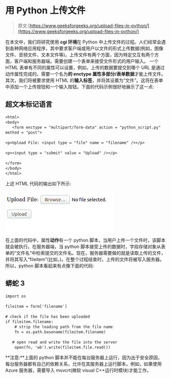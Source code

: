 # 用 Python 上传文件

> 原文:[https://www.geeksforgeeks.org/upload-files-in-python/](https://www.geeksforgeeks.org/upload-files-in-python/)

在本文中，我们将研究使用 **cgi 环境**在 Python 中上传文件的过程。人们经常会遇到各种网络应用程序，其中要求客户端或用户以文件的形式上传数据(例如，图像文件、音频文件、文本文件等)。上传文件有两个方面，因为特定交互有两个方面，客户端和服务器端。需要创建一个表单来接受文件形式的用户输入。
一个 HTML 表单有不同的属性可以设置，例如，上传的数据要提交到哪个 URL 是通过动作属性完成的。需要一个名为**的 **enctype 属性**多部分/表单数据**才能上传文件。其次，我们将被要求使用 HTML 的**输入标签**，并将其设置为“文件”。这将在表单中添加一个上传按钮和一个输入按钮。下面的代码示例很好地展示了这一点:

## 超文本标记语言

```
<html>
<body>
   <form enctype = "multipart/form-data" action = "python_script.py" method = "post">

<p>Upload File: <input type = "file" name = "filename" /></p>

<p><input type = "submit" value = "Upload" /></p>

</form>
</body>
</html>
```

上述 HTML 代码的输出如下所示:

![](img/9ea45b7508fd0391e11a7e7462ce45d0.png)

在上面的代码中，属性**动作**有一个 python 脚本，当用户上传一个文件时，该脚本就会被执行。在服务器端，当 python 脚本接受上传的数据时，字段存储对象从表单的“文件名”中检索提交的文件名。现在，服务器需要做的就是读取上传的文件，并将其写入“fileitem”(比如，)。在整个过程结束时，上传的文件将被写入服务器。
所以，python 脚本看起来有点像下面的代码:

## 蟒蛇 3

```
import os

fileitem = form['filename']

# check if the file has been uploaded
if fileitem.filename:
    # strip the leading path from the file name
    fn = os.path.basename(fileitem.filename)

   # open read and write the file into the server
    open(fn, 'wb').write(fileitem.file.read())
```

**注意:**上面的 python 脚本并不能在每台服务器上运行，因为出于安全原因，每台服务器都有自己的依赖关系，允许在其服务器上运行脚本。例如，如果使用 Azure 服务器，需要导入 msvcrt(微软 visual C++运行时模块)才能工作。